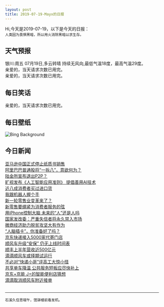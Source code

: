 ```yaml
---
layout: post
title: 2019-07-19-Mayx的日报
---
```


Hi,今天是2019-07-19，以下是今天的日报：<br><small>
人类因为畏惧黑暗，所以用火消除黑暗以求生存。</small><!--more-->
## 天气预报
银川:周五 07月19日,多云转晴 持续无风向,最低气温18度，最高气温29度。<br>亲爱的，当天请求次数已用完。<br>亲爱的，当天请求次数已用完。
## 每日笑话
亲爱的，当天请求次数已用完。
## 每日壁纸
![Bing Background](https://cn.bing.com/th?id=OHR.WaterperryGardens_EN-US8173436031_1920x1080.jpg&rf=LaDigue_1920x1080.jpg&pid=hp "Waterperry Gardens in Oxfordshire, England (© Lauren Hibbit/Danita Delimont)")
## 今日新闻

[亚马逊中国正式停止纸质书销售](http://it.people.com.cn/n1/2019/0719/c1009-31243781.html)   
[阿里巴巴普通股将“一拆八”，意欲何为？](http://it.people.com.cn/n1/2019/0719/c1009-31243715.html)   
[陆金所宣布退出P2P？](http://it.people.com.cn/n1/2019/0719/c1009-31243693.html)   
[旷视发布《人工智能应用准则》 提倡善用AI技术](http://it.people.com.cn/n1/2019/0719/c1009-31243664.html)   
[近八成消费者买过进口货](http://it.people.com.cn/n1/2019/0719/c1009-31243938.html)   
[我跟机器人握个手](http://it.people.com.cn/n1/2019/0719/c1009-31243958.html)   
[新一轮零售业变革来了？](http://it.people.com.cn/n1/2019/0719/c1009-31244014.html)   
[新零售要绷紧为消费者服务的弦](http://it.people.com.cn/n1/2019/0719/c1009-31244026.html)   
[用iPhone控制大脑 未来的“人”还是人吗](http://it.people.com.cn/n1/2019/0719/c1009-31243480.html)   
[国家发改委：严重失信者将永久禁入市场](http://it.people.com.cn/n1/2019/0719/c1009-31243476.html)   
[微商经济助力脱贫攻坚大有作为](http://it.people.com.cn/n1/2019/0719/c1009-31243521.html)   
[“人脑插卡”，你准备好了吗？](http://it.people.com.cn/n1/2019/0719/c1009-31243481.html)   
[京东快递接入5000家代寄门店](http://it.people.com.cn/n1/2019/0719/c1009-31243469.html)   
[顺风车升级“安保” 仍无上线时间表](http://it.people.com.cn/n1/2019/0719/c1009-31243474.html)   
[顺丰上半年营收近500亿元](http://it.people.com.cn/n1/2019/0719/c1009-31243465.html)   
[滴滴顺风车或择期试运行](http://it.people.com.cn/n1/2019/0719/c1009-31243525.html)   
[不必对“快递小哥”评高工大惊小怪](http://it.people.com.cn/n1/2019/0719/c1009-31243534.html)   
[共享单车降温 公共服务短板应尽快补上](http://it.people.com.cn/n1/2019/0719/c1009-31243528.html)   
[京东+京能 J+的智能便利店猜想](http://it.people.com.cn/n1/2019/0719/c1009-31243460.html)   
[滴滴取消顺风车附近接单](http://it.people.com.cn/n1/2019/0719/c1009-31243456.html)   
<br />

***

<small>石溪久住思端午，馆驿楼前看发机。</small>
